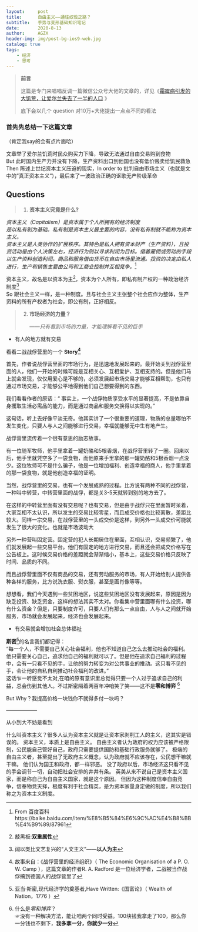 ```yaml
---
layout:     post
title:      自由主义——通往奴役之路？
subtitle:   手势与变形基础知识笔记
date:       2020-8-13
author:     AGZX
header-img: img/post-bg-ios9-web.jpg
catalog: true
tags:
    - 经济
    - 思考
---
```


> **前言**
>
> 这篇是专门来唱唱反调一篇微信公众号大佬的文章的，详见《[霜霉病引发的大饥荒，让爱尔兰失去了一半的人口](https://mp.weixin.qq.com/s/QSortTy--_JZ0Zqiy2fcVg) 》
>
> 底下会以几个 question 对10万+大佬提出一点点不同的看法

### **首先先总结一下这篇文章**

（肯定我say的会有点片面哈）

文章举了爱尔兰饥荒时民众购买力下降，导致无法通过自由交易购到食物<br>But 此时国内生产力并没有下降，生产资料出口到他国也没有低价贱卖给饥民救急
Then 陈述上世纪资本主义压迫的现实，In order to 批判自由市场主义（也就是文中的”真正资本主义”），最后来了一波政治正确的讴歌无产阶级革命

## Questions

> 1. **资本主义究竟是什么?**

*资本主义（Capitalism）是资本属于个人所拥有的经济制度<br>是以私有制为基础。私有制是资本主义最主要的内容，没有私有制就不能称为资本主义。<br>资本主义是人类协作的扩展秩序。其特色是私人拥有资本财产（生产资料），且投资活动是由个人决策左右，经济行为则以寻求利润为目标。借着雇佣或劳动的手段以生产资料创造利润。商品和服务借由货币在自由市场里流通。投资的决定由私人进行，生产和销售主要由公司和工商业控制并互相竞争。*[^1]

资本主义，故名是以资本为主[^2]，资本为个人所有，即私有制产权的一种政治经济制度[^3]<br>So 跟社会主义一样，是一种制度。且与社会主义主张整个社会应作为整体，生产资料的所有产权者为社会，即公有制，正好相反。<br>

> 2. **市场经济的力量？**
>
>    ——*只有看到市场的力量，才能理解看不见的巨手*

- 有人的地方就有交易

看看二战战俘营里的一个 **Story[^4]**

首先，作者说战俘营里面的市场行为，是迅速地发展起来的。最开始关到战俘营里面的人，他们一开始的时候可能是互相关心、互相爱护、互相支持的。但是他们马上就会发现，仅仅用爱心是不够的，必须发展起市场交易才能够互相帮助，也只有通过市场交易，才能够公平地得到他们自己想要得到的东西。

我们看看作者的原话：“ 事实上，一个战俘物质享受水平的显著提高，不是依靠自身攫取生活必需品的能力，而是通过商品和服务交换得以实现的。”

这句话，听上去好像平淡无奇。他其实讲了一个很重要的道理，物质的总量哪怕不发生变化，只要人与人之间能够进行交易，幸福就能够无中生有地产生。

战俘营里流传着一个很有意思的励志故事。

有一位随军牧师，他手里拿着一罐奶酪和5根香烟，在战俘营里转了一圈。回来以后，他手里就凭空多了一袋食物，而他原来手里拿的那一罐奶酪和5根香烟一点没少。这位牧师可不是什么骗子，他是一位增加福利、创造幸福的商人，他手里拿着的那一袋食物，就是他创造幸福的证明。

当然，战俘营里的交易，也有一个发展成熟的过程。比方说有两种不同的战俘营，一种叫中转营，中转营里面的战俘，都是关3-5天就转到别的地方去了。

在这样的中转营里面有没有交易呢？也有交易，但是由于战俘只在里面暂时呆着，大家互相不太认识，所以发生的交易比较零星，而且成交价格也比较离散，差距比较大。同样一宗交易，在战俘营里的一头成交价是这样，到另外一头成交价可能就发生了很大的变化。也就是市场波动大

另外一种营叫固定营。固定营的犯人长期居住在里面，互相认识，交易频繁了，他们就发展起一些交易平台。他们有固定的地方进行交易，而且还会把成交价格写在公告板上。这时候交易价格的差距就会渐渐缩小，基本上，这些交易价格只反映了时间、品质的不同。

而且战俘营里面不仅有商品的交易，还有劳动服务的市场，有人开始给别人提供各种各样的服务，比方说洗衣服、熨衣服，甚至是画肖像等等。

想想看，我们今天遇到一些贫困地区，说这些贫困地区没有发展起来，原因是因为缺乏投资、缺乏资金，这样的想法其实不太对。你看集中营里面哪有什么投资，哪有什么资金？但是，只要制度许可，只要人们有那么一点自由，人与人之间就开始服务，市场就会发展起来，经济也会发展起来。

- 有交易就会增加社会总体福祉

**斯密**[^5]的名言我们都记得：<br>“每一个人，不需要自己关心社会福利，他也不知道自己怎么去推动社会的福利。他只需要关心自己，追求他自己的福利就可以了。但是他在追求自己福利的过程中，会有一只看不见的手，让他的努力转变为对公共事业的推动。这只看不见的手，会让他的自私自利推动社会福利的改进。”<br>这话乍一听感觉不太对,在咱的原有意识里总觉得只要一个人过于追求自己的利益，总会伤到其他人。不过斯密隔着两百年冲咱笑了笑——这不是**零和博弈** [^6]

But Why？我提高价格一块钱你不就得多付一块吗？



——————



从小到大不妨是看到

[^1]: From 百度百科https://baike.baidu.com/item/%E8%B5%84%E6%9C%AC%E4%B8%BB%E4%B9%89/87961
[^2]: 敲黑板:**双重属性**
[^3]: 阔以类比文艺复兴的“人文主义”——**以人为主**
[^4]: 故事来自：《战俘营里的经济组织》（ The Economic Organisation of a P. O. W. Camp ），这篇文章的作者R. A. Radford 是一位经济学者，二战被当作战俘搞到德国人的战俘营里了
[^5]: 亚当·斯密,现代经济学的奠基者,Have Written:《国富论》（ Wealth of Nation，1776 ）
[^6]: 什么是*零和博弈*？<br>☞没有一种解决方法，能让咱两个同时受益。100块钱我拿走了100，那么你一分钱也不剩下，**我多拿一分，你就少一分**



什么叫资本主义？很多人认为资本主义就是让资本家剥削工人的主义，这其实是错误的。
资本主义，本质上是自由主义。 
自由主义者认为政府的权力应该被严格限制，公民能自己管好自己，政府只需要提供国防和基础行政服务就够了。
极端的自由主义者，甚至提出了无政府主义概念，认为政府就不应该存在，公民想干嘛就干嘛。
他们认为国王和政府，都一样邪恶。
没了政府以后，市场经济这只看不见的手会调节一切，自动把社会安排的井井有条。
英美从来不说自己是资本主义国家，而是称自己为自由主义国家，就是这个原因。
但因为这种制度信奉自由竞争，信奉物竞天择，极度有利于社会精英，是为资本家量身定做的制度，所以我们称之为资本主义制度。









